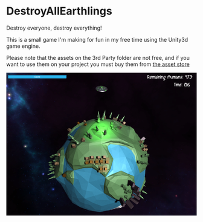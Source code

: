 # DestroyAllEarthlings
Destroy everyone, destroy everything!

This is a small game I'm making for fun in my free time using the Unity3d game engine.

Please note that the assets on the 3rd Party folder are not free, and if you want to use them on your project you must buy them from [the asset store](https://www.assetstore.unity3d.com/en/#!/)

![alt tag](https://github.com/fjunqueira/DestroyAllEarthlings/blob/master/sample.png)
